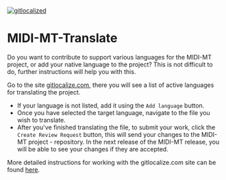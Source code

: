 [![gitlocalized ](https://gitlocalize.com/repo/9000/whole_project/badge.svg)](https://gitlocalize.com/repo/8873)

# MIDI-MT-Translate

Do you want to contribute to support various languages for the MIDI-MT project, or add your native language to the project?
This is not difficult to do, further instructions will help you with this.

Go to the site [gitlocalize.com](https://gitlocalize.com/repo/8873), there you will see a list of active languages for translating the project.

- If your language is not listed, add it using the `Add language` button.
- Once you have selected the target language, navigate to the file you wish to translate.
- After you've finished translating the file, to submit your work, click the `Create Review Request` button, this will send your changes to the MIDI-MT project - repository. In the next release of the MIDI-MT release, you will be able to see your changes if they are accepted.

More detailed instructions for working with the gitlocalize.com site can be found [here](https://docs.gitlocalize.com/how_to_contribute.html).  

